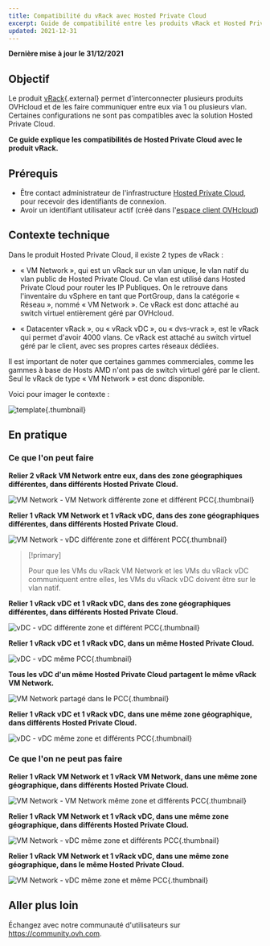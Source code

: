 ```yaml
---
title: Compatibilité du vRack avec Hosted Private Cloud
excerpt: Guide de compatibilité entre les produits vRack et Hosted Private Cloud
updated: 2021-12-31
---
```


**Dernière mise à jour le 31/12/2021**

## Objectif

Le produit [vRack](https://www.ovh.com/fr/solutions/vrack/){.external} permet d'interconnecter plusieurs produits OVHcloud et de les faire communiquer entre eux via 1 ou plusieurs vlan. Certaines configurations ne sont pas compatibles avec la solution Hosted Private Cloud.

**Ce guide explique les compatibilités de Hosted Private Cloud avec le produit vRack.**

## Prérequis

- Être contact administrateur de l'infrastructure [Hosted Private Cloud](https://www.ovhcloud.com/fr/enterprise/products/hosted-private-cloud/), pour recevoir des identifiants de connexion.
- Avoir un identifiant utilisateur actif (créé dans l'[espace client OVHcloud](https://www.ovh.com/auth/?action=gotomanager&from=https://www.ovh.com/fr/&ovhSubsidiary=fr))

## Contexte technique

Dans le produit Hosted Private Cloud, il existe 2 types de vRack :

- « VM Network », qui est un vRack sur un vlan unique, le vlan natif du vlan public de Hosted Private Cloud. Ce vlan est utilisé dans Hosted Private Cloud pour router les IP Publiques. On le retrouve dans l'inventaire du vSphere en tant que PortGroup, dans la catégorie « Réseau », nommé « VM Network ». Ce vRack est donc attaché au switch virtuel entièrement géré par OVHcloud.

- « Datacenter vRack », ou « vRack vDC », ou « dvs-vrack », est le vRack qui permet d'avoir 4000 vlans. Ce vRack est attaché au switch virtuel géré par le client, avec ses propres cartes réseaux dédiées.

Il est important de noter que certaines gammes commerciales, comme les gammes à base de Hosts AMD n'ont pas de switch virtuel géré par le client. Seul le vRack de type « VM Network » est donc disponible.

Voici pour imager le contexte :

![template](images/template.png){.thumbnail}

## En pratique

### Ce que l'on peut faire

**Relier 2 vRack VM Network entre eux, dans des zone géographiques différentes, dans différents Hosted Private Cloud.**

![VM Network - VM Network différente zone et différent PCC ](images/vmnetwork-vmnetwork-diff-geo-diff-pcc.png){.thumbnail}

**Relier 1 vRack VM Network et 1 vRack vDC, dans des zone géographiques différentes, dans différents Hosted Private Cloud.**

![VM Network - vDC différente zone et différent PCC ](images/vmnetwork-vdc-diff-geo-diff-pcc.png){.thumbnail}

> [!primary]
>
> Pour que les VMs du vRack VM Network et les VMs du vRack vDC communiquent entre elles, les VMs du vRack vDC doivent être sur le vlan natif.
> 

**Relier 1 vRack vDC et 1 vRack vDC, dans des zone géographiques différentes, dans différents Hosted Private Cloud.**

![vDC - vDC différente zone et différent PCC ](images/vdc-vdc-diff-geo-diff-pcc.png){.thumbnail}

**Relier 1 vRack vDC et 1 vRack vDC, dans un même Hosted Private Cloud.**

![vDC - vDC même PCC ](images/vdc-vdc-same-pcc.png){.thumbnail}

**Tous les vDC d'un même Hosted Private Cloud partagent le même vRack VM Network.**

![VM Network partagé dans le PCC](images/all-vdc-share-same-vmnetwork.png){.thumbnail}

**Relier 1 vRack vDC et 1 vRack vDC, dans une même zone géographique, dans différents Hosted Private Cloud.**

![vDC - vDC même zone et différents PCC ](images/vdc-vdc-same-zone-diff-pcc.png){.thumbnail}

### Ce que l'on ne peut pas faire

**Relier 1 vRack VM Network et 1 vRack VM Network, dans une même zone géographique, dans différents Hosted Private Cloud.**

![VM Network - VM Network même zone et différents PCC ](images/vmnetwork-vmnetwork-same-geo-diff-pcc.png){.thumbnail}

**Relier 1 vRack VM Network et 1 vRack vDC, dans une même zone géographique, dans différents Hosted Private Cloud.**

![VM Network - vDC même zone et différents PCC ](images/vmnetwork-vdc-same-geo-diff-pcc.png){.thumbnail}

**Relier 1 vRack VM Network et 1 vRack vDC, dans une même zone géographique, dans le même Hosted Private Cloud.**

![VM Network - vDC même zone et même PCC ](images/vmnetwork-vdc-same-geo-same-pcc.png){.thumbnail}

## Aller plus loin

Échangez avec notre communauté d'utilisateurs sur <https://community.ovh.com>.
